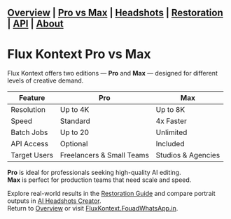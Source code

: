 [Overview](./) | [Pro vs Max](pro-vs-max) | [Headshots](headshots) | [Restoration](ai-image-restoration) | [API](api-integration) | [About](about)
---

# Flux Kontext Pro vs Max

Flux Kontext offers two editions — **Pro** and **Max** — designed for different levels of creative demand.

| Feature | Pro | Max |
|----------|-----|-----|
| Resolution | Up to 4K | Up to 8K |
| Speed | Standard | 4x Faster |
| Batch Jobs | Up to 20 | Unlimited |
| API Access | Optional | Included |
| Target Users | Freelancers & Small Teams | Studios & Agencies |

**Pro** is ideal for professionals seeking high-quality AI editing.  
**Max** is perfect for production teams that need scale and speed.

Explore real-world results in the [Restoration Guide](ai-image-restoration) and compare portrait outputs in [AI Headshots Creator](headshots).  
Return to [Overview](./) or visit [FluxKontext.FouadWhatsApp.in](https://fluxkontext.fouadwhatsapp.in).
